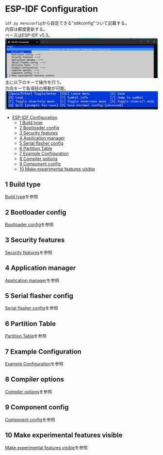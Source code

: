 # ESP-IDF Configuration
`idf.py menuconfig`から設定できる"sdkconfig"ついて記載する。\
内容は都度更新する。\
ベースはESP-IDF v5.3。\
![alt](../image/sdkconfig/1-sdkconfig-top.png)\
主に以下のキーで操作を行う。\
方向キーで各項目の移動が可能。\
![alt](../image/sdkconfig/2-sdkconfig-top-menu.png)

- [ESP-IDF Configuration](#esp-idf-configuration)
  - [1 Build type](#1-build-type)
  - [2 Bootloader config](#2-bootloader-config)
  - [3 Security features](#3-security-features)
  - [4 Application manager](#4-application-manager)
  - [5 Serial flasher config](#5-serial-flasher-config)
  - [6 Partition Table](#6-partition-table)
  - [7 Example Configuration](#7-example-configuration)
  - [8 Compiler options](#8-compiler-options)
  - [9 Component config](#9-component-config)
  - [10 Make experimental features visible](#10-make-experimental-features-visible)

## 1 Build type
[Build type](./sdkconfig-build-type.md)を参照

## 2 Bootloader config
[Bootloader config](./sdkconfig-bootloader-config.md)を参照

## 3 Security features
[Security features](./sdkconfig-security-features.md)を参照

## 4 Application manager
[Application manager](./sdkconfig-application-manager.md)を参照

## 5 Serial flasher config
[Serial flasher config](./sdkconfig-serial-flasher-config.md)を参照

## 6 Partition Table
[Partition Table](./sdkconfig-partition-table.md)を参照

## 7 Example Configuration
[Example Configuration](./sdkconfig-example-configuration.md)を参照

## 8 Compiler options
[Compiler options](./sdkconfig-compiler-options.md)を参照

## 9 Component config
[Component config](./sdkconfig-component.md)を参照

## 10 Make experimental features visible
[Make experimental features visible](./sdkconfig-make-experimental-features-visible.md)を参照
